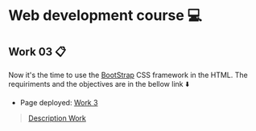 # Web development course :computer:

## Work 03 :clipboard:

Now it's the time to use the [BootStrap](https://getbootstrap.com/) CSS framework in the HTML.
The requiriments and the objectives are in the bellow link :arrow_down:

- Page deployed: [Work 3](https://joaocarvoli.github.io/web/)

> [Description Work](https://profbruno-ufc-qx.github.io/web-development/atividades/le03.html)
